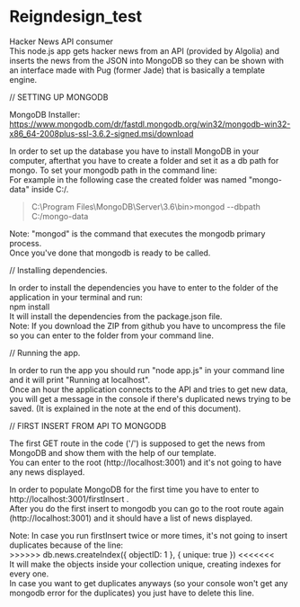 

# Reigndesign_test

Hacker News API consumer</br>
This node.js app gets hacker news from an API (provided by Algolia) and inserts the news from the JSON into MongoDB so they can be shown with an interface made with Pug (former Jade) that is basically a template engine.



// SETTING UP MONGODB

MongoDB Installer: https://www.mongodb.com/dr/fastdl.mongodb.org/win32/mongodb-win32-x86_64-2008plus-ssl-3.6.2-signed.msi/download

In order to set up the database you have to install MongoDB in your computer, afterthat you have to create a folder and set it as a db path for mongo. To set your mongodb path in the command line:</br>
For example in the following case the created folder was named "mongo-data" inside C:/.
>C:\Program Files\MongoDB\Server\3.6\bin>mongod --dbpath C:/mongo-data</br> 

Note: "mongod" is the command that executes the mongodb primary process.</br>
Once you've done that mongodb is ready to be called.



// Installing dependencies.

In order to install the dependencies you have to enter to the folder of the application in your terminal and run: </br>
npm install </br>
It will install the dependencies from the package.json file.
</br>
Note: If you download the ZIP from github you have to uncompress the file so you can enter to the folder from your command line.



// Running the app.

In order to run the app you should run "node app.js" in your command line and it will print "Running at localhost".</br>
Once an hour the application connects to the API and tries to get new data, you will get a message in the console if there's duplicated news trying to be saved. (It is explained in the note at the end of this document).

// FIRST INSERT FROM API TO MONGODB

The first GET route in the code ('/') is supposed to get the news from MongoDB and show them with the help of our template.</br>
You can enter to the root (http://localhost:3001) and it's not going to have any news displayed.

In order to populate MongoDB for the first time you have to enter to http://localhost:3001/firstInsert . </br>
After you do the first insert to mongodb you can go to the root route again (http://localhost:3001) and it should have a list of news displayed.


Note: In case you run firstInsert twice or more times, it's not going to insert duplicates because of the line:</br>
     >>>>>> db.news.createIndex({ objectID: 1 }, { unique: true }) <<<<<<<  </br>
It will make the objects inside your collection unique, creating indexes for every one.</br>
In case you want to get duplicates anyways (so your console won't get any mongodb error for the duplicates) you just have to delete this line.

